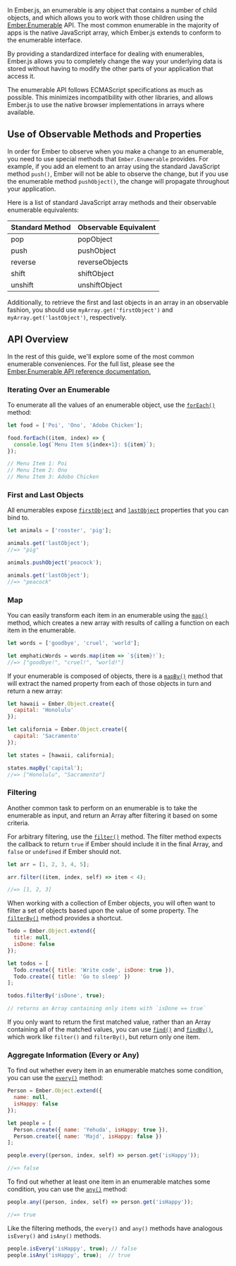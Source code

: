 In Ember.js, an enumerable is any object that contains a number of child
objects, and which allows you to work with those children using the
[Ember.Enumerable](https://api.emberjs.com/classes/Ember.Enumerable.html) API. The most common
enumerable in the majority of apps is the native JavaScript array, which
Ember.js extends to conform to the enumerable interface.

By providing a standardized interface for dealing with enumerables,
Ember.js allows you to completely change the way your underlying data is
stored without having to modify the other parts of your application that
access it.

The enumerable API follows ECMAScript specifications as much as
possible. This minimizes incompatibility with other libraries, and
allows Ember.js to use the native browser implementations in arrays
where available.

## Use of Observable Methods and Properties

In order for Ember to observe when you make a change to an enumerable, you need
to use special methods that `Ember.Enumerable` provides. For example, if you add
an element to an array using the standard JavaScript method `push()`, Ember will
not be able to observe the change, but if you use the enumerable method
`pushObject()`, the change will propagate throughout your application.

Here is a list of standard JavaScript array methods and their observable
enumerable equivalents:

<table>
  <thead>
    <tr><th>Standard Method</th><th>Observable Equivalent</th></tr>
  </thead>
  <tbody>
    <tr><td>pop</td><td>popObject</td></tr>
    <tr><td>push</td><td>pushObject</td></tr>
    <tr><td>reverse</td><td>reverseObjects</td></tr>
    <tr><td>shift</td><td>shiftObject</td></tr>
    <tr><td>unshift</td><td>unshiftObject</td></tr>
  </tbody>
</table>

Additionally, to retrieve the first and last objects in an array
in an observable fashion, you should use `myArray.get('firstObject')` and
`myArray.get('lastObject')`, respectively.

## API Overview

In the rest of this guide, we'll explore some of the most common enumerable
conveniences. For the full list, please see the [Ember.Enumerable API
reference documentation.](https://api.emberjs.com/classes/Ember.Enumerable.html)

### Iterating Over an Enumerable

To enumerate all the values of an enumerable object, use the [`forEach()`](https://api.emberjs.com/classes/Ember.Enumerable.html#method_forEach)
method:


```javascript
let food = ['Poi', 'Ono', 'Adobo Chicken'];

food.forEach((item, index) => {
  console.log(`Menu Item ${index+1}: ${item}`);
});

// Menu Item 1: Poi
// Menu Item 2: Ono
// Menu Item 3: Adobo Chicken
```

### First and Last Objects

All enumerables expose [`firstObject`](https://api.emberjs.com/classes/Ember.Enumerable.html#property_firstObject) and [`lastObject`](https://api.emberjs.com/classes/Ember.Enumerable.html#property_lastObject) properties
that you can bind to.



```javascript
let animals = ['rooster', 'pig'];

animals.get('lastObject');
//=> "pig"

animals.pushObject('peacock');

animals.get('lastObject');
//=> "peacock"
```

### Map

You can easily transform each item in an enumerable using the
[`map()`](https://api.emberjs.com/classes/Ember.Enumerable.html#method_map) method, which creates a new array with results of calling a
function on each item in the enumerable.


```javascript
let words = ['goodbye', 'cruel', 'world'];

let emphaticWords = words.map(item => `${item}!`);
//=> ["goodbye!", "cruel!", "world!"]
```

If your enumerable is composed of objects, there is a [`mapBy()`](https://api.emberjs.com/classes/Ember.Enumerable.html#method_mapBy)
method that will extract the named property from each of those objects
in turn and return a new array:


```javascript
let hawaii = Ember.Object.create({
  capital: 'Honolulu'
});

let california = Ember.Object.create({
  capital: 'Sacramento'
});

let states = [hawaii, california];

states.mapBy('capital');
//=> ["Honolulu", "Sacramento"]
```

### Filtering

Another common task to perform on an enumerable is to take the
enumerable as input, and return an Array after filtering it based on
some criteria.

For arbitrary filtering, use the [`filter()`](https://api.emberjs.com/classes/Ember.Enumerable.html#method_filter) method.  The filter method
expects the callback to return `true` if Ember should include it in the
final Array, and `false` or `undefined` if Ember should not.


```javascript
let arr = [1, 2, 3, 4, 5];

arr.filter((item, index, self) => item < 4);

//=> [1, 2, 3]
```

When working with a collection of Ember objects, you will often want to filter a set of objects based upon the value of some property. The [`filterBy()`](https://api.emberjs.com/classes/Ember.Enumerable.html#method_filterBy) method provides a shortcut.


```javascript
Todo = Ember.Object.extend({
  title: null,
  isDone: false
});

let todos = [
  Todo.create({ title: 'Write code', isDone: true }),
  Todo.create({ title: 'Go to sleep' })
];

todos.filterBy('isDone', true);

// returns an Array containing only items with `isDone == true`
```

If you only want to return the first matched value, rather than an Array
containing all of the matched values, you can use [`find()`](https://api.emberjs.com/classes/Ember.Enumerable.html#method_find) and [`findBy()`](https://api.emberjs.com/classes/Ember.Enumerable.html#method_findBy),
which work like `filter()` and `filterBy()`, but return only one item.


### Aggregate Information (Every or Any)

To find out whether every item in an enumerable matches some condition, you can
use the [`every()`](https://api.emberjs.com/classes/Ember.Enumerable.html#method_every) method:


```javascript
Person = Ember.Object.extend({
  name: null,
  isHappy: false
});

let people = [
  Person.create({ name: 'Yehuda', isHappy: true }),
  Person.create({ name: 'Majd', isHappy: false })
];

people.every((person, index, self) => person.get('isHappy'));

//=> false
```

To find out whether at least one item in an enumerable matches some condition,
you can use the [`any()`](https://api.emberjs.com/classes/Ember.Enumerable.html#method_any) method:


```javascript
people.any((person, index, self) => person.get('isHappy'));

//=> true
```

Like the filtering methods, the `every()` and `any()` methods have
analogous `isEvery()` and `isAny()` methods.

```javascript
people.isEvery('isHappy', true); // false
people.isAny('isHappy', true);  // true
```

<!-- eof - needed for pages that end in a code block  -->
